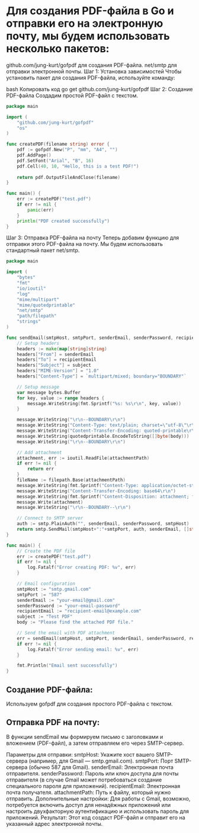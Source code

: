 # Для создания PDF-файла в Go и отправки его на электронную почту, мы будем использовать несколько пакетов:

github.com/jung-kurt/gofpdf для создания PDF-файла.
net/smtp для отправки электронной почты.
Шаг 1: Установка зависимостей
Чтобы установить пакет для создания PDF-файла, используйте команду:

bash
Копировать код
go get github.com/jung-kurt/gofpdf
Шаг 2: Создание PDF-файла
Создадим простой PDF-файл с текстом.


```go
package main

import (
    "github.com/jung-kurt/gofpdf"
    "os"
)

func createPDF(filename string) error {
    pdf := gofpdf.New("P", "mm", "A4", "")
    pdf.AddPage()
    pdf.SetFont("Arial", "B", 16)
    pdf.Cell(40, 10, "Hello, this is a test PDF!")
    
    return pdf.OutputFileAndClose(filename)
}

func main() {
    err := createPDF("test.pdf")
    if err != nil {
        panic(err)
    }
    println("PDF created successfully")
}
```

Шаг 3: Отправка PDF-файла на почту
Теперь добавим функцию для отправки этого PDF-файла на почту. Мы будем использовать стандартный пакет net/smtp.

```go
package main

import (
    "bytes"
    "fmt"
    "io/ioutil"
    "log"
    "mime/multipart"
    "mime/quotedprintable"
    "net/smtp"
    "path/filepath"
    "strings"
)

func sendEmail(smtpHost, smtpPort, senderEmail, senderPassword, recipientEmail, subject, body, attachmentPath string) error {
    // Setup headers
    headers := make(map[string]string)
    headers["From"] = senderEmail
    headers["To"] = recipientEmail
    headers["Subject"] = subject
    headers["MIME-Version"] = "1.0"
    headers["Content-Type"] = `multipart/mixed; boundary="BOUNDARY"`

    // Setup message
    var message bytes.Buffer
    for key, value := range headers {
        message.WriteString(fmt.Sprintf("%s: %s\r\n", key, value))
    }

    message.WriteString("\r\n--BOUNDARY\r\n")
    message.WriteString("Content-Type: text/plain; charset=\"utf-8\"\r\n")
    message.WriteString("Content-Transfer-Encoding: quoted-printable\r\n\r\n")
    message.WriteString(quotedprintable.EncodeToString([]byte(body)))
    message.WriteString("\r\n--BOUNDARY\r\n")

    // Add attachment
    attachment, err := ioutil.ReadFile(attachmentPath)
    if err != nil {
        return err
    }
    fileName := filepath.Base(attachmentPath)
    message.WriteString(fmt.Sprintf("Content-Type: application/octet-stream; name=\"%s\"\r\n", fileName))
    message.WriteString("Content-Transfer-Encoding: base64\r\n")
    message.WriteString(fmt.Sprintf("Content-Disposition: attachment; filename=\"%s\"\r\n\r\n", fileName))
    message.Write(attachment)
    message.WriteString("\r\n--BOUNDARY--\r\n")

    // Connect to SMTP server
    auth := smtp.PlainAuth("", senderEmail, senderPassword, smtpHost)
    return smtp.SendMail(smtpHost+":"+smtpPort, auth, senderEmail, []string{recipientEmail}, message.Bytes())
}

func main() {
    // Create the PDF file
    err := createPDF("test.pdf")
    if err != nil {
        log.Fatalf("Error creating PDF: %v", err)
    }

    // Email configuration
    smtpHost := "smtp.gmail.com"
    smtpPort := "587"
    senderEmail := "your-email@gmail.com"
    senderPassword := "your-email-password"
    recipientEmail := "recipient-email@example.com"
    subject := "Test PDF"
    body := "Please find the attached PDF file."

    // Send the email with PDF attachment
    err = sendEmail(smtpHost, smtpPort, senderEmail, senderPassword, recipientEmail, subject, body, "test.pdf")
    if err != nil {
        log.Fatalf("Error sending email: %v", err)
    }

    fmt.Println("Email sent successfully")
}
```


## Создание PDF-файла:
Используем gofpdf для создания простого PDF-файла с текстом.

## Отправка PDF на почту:
В функции sendEmail мы формируем письмо с заголовками и вложением (PDF-файл), а затем отправляем его через SMTP-сервер.

Параметры для отправки:
smtpHost: Укажите хост вашего SMTP-сервера (например, для Gmail — smtp.gmail.com).
smtpPort: Порт SMTP-сервера (обычно 587 для Gmail).
senderEmail: Электронная почта отправителя.
senderPassword: Пароль или ключ доступа для почты отправителя (в случае Gmail может потребоваться создание специального пароля для приложений).
recipientEmail: Электронная почта получателя.
attachmentPath: Путь к файлу, который нужно отправить.
Дополнительные настройки:
Для работы с Gmail, возможно, потребуется включить доступ для ненадёжных приложений или настроить двухфакторную аутентификацию и использовать пароль для приложений.
Результат:
Этот код создаст PDF-файл и отправит его на указанный адрес электронной почты.
